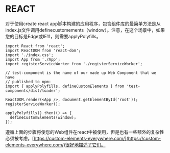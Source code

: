 # REACT
对于使用create react app脚本构建的应用程序，包含组件库的最简单方法是从index.js文件调用definecustomements（window）。注意，在这个场景中，如果您的目标是Edge或IE11，则需要applyPolyfills。
```
import React from 'react';
import ReactDOM from 'react-dom';
import './index.css';
import App from './App';
import registerServiceWorker from './registerServiceWorker';

// test-component is the name of our made up Web Component that we have
// published to npm:
import { applyPolyfills, defineCustomElements } from 'test-components/dist/loader';

ReactDOM.render(<App />, document.getElementById('root'));
registerServiceWorker();

applyPolyfills().then(() => {
  defineCustomElements(window);
});
```
遵循上面的步骤将使您的Web组件在react中被使用，但是也有一些额外的复杂性必须被考虑。[https://custom-elements-everywhere.com/](https://custom-elements-everywhere.com/)很好地描述了它们。